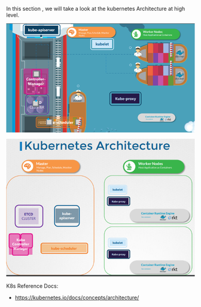 In this section , we will take a look at the kubernetes Architecture at high level.

  ![Kubernetes Architecture](../images/k8s-arch.PNG)
  
  ![Kubernetes Architecture 1](../images/k8s-arch1.PNG)



K8s Reference Docs:
- https://kubernetes.io/docs/concepts/architecture/